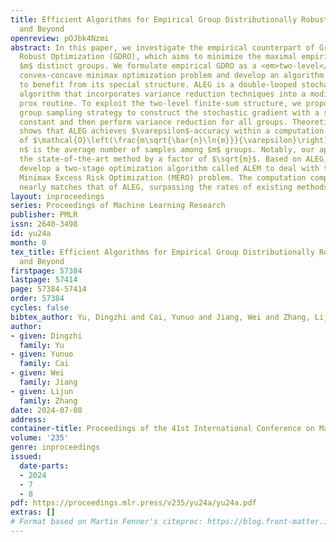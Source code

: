 ```yaml
---
title: Efficient Algorithms for Empirical Group Distributionally Robust Optimization
  and Beyond
openreview: pOJbk4Nzmi
abstract: In this paper, we investigate the empirical counterpart of Group Distributionally
  Robust Optimization (GDRO), which aims to minimize the maximal empirical risk across
  $m$ distinct groups. We formulate empirical GDRO as a <em>two-level</em> finite-sum
  convex-concave minimax optimization problem and develop an algorithm called ALEG
  to benefit from its special structure. ALEG is a double-looped stochastic primal-dual
  algorithm that incorporates variance reduction techniques into a modified mirror
  prox routine. To exploit the two-level finite-sum structure, we propose a simple
  group sampling strategy to construct the stochastic gradient with a smaller Lipschitz
  constant and then perform variance reduction for all groups. Theoretical analysis
  shows that ALEG achieves $\varepsilon$-accuracy within a computation complexity
  of $\mathcal{O}\left(\frac{m\sqrt{\bar{n}\ln{m}}}{\varepsilon}\right)$, where $\bar
  n$ is the average number of samples among $m$ groups. Notably, our approach outperforms
  the state-of-the-art method by a factor of $\sqrt{m}$. Based on ALEG, we further
  develop a two-stage optimization algorithm called ALEM to deal with the empirical
  Minimax Excess Risk Optimization (MERO) problem. The computation complexity of ALEM
  nearly matches that of ALEG, surpassing the rates of existing methods.
layout: inproceedings
series: Proceedings of Machine Learning Research
publisher: PMLR
issn: 2640-3498
id: yu24a
month: 0
tex_title: Efficient Algorithms for Empirical Group Distributionally Robust Optimization
  and Beyond
firstpage: 57384
lastpage: 57414
page: 57384-57414
order: 57384
cycles: false
bibtex_author: Yu, Dingzhi and Cai, Yunuo and Jiang, Wei and Zhang, Lijun
author:
- given: Dingzhi
  family: Yu
- given: Yunuo
  family: Cai
- given: Wei
  family: Jiang
- given: Lijun
  family: Zhang
date: 2024-07-08
address:
container-title: Proceedings of the 41st International Conference on Machine Learning
volume: '235'
genre: inproceedings
issued:
  date-parts:
  - 2024
  - 7
  - 8
pdf: https://proceedings.mlr.press/v235/yu24a/yu24a.pdf
extras: []
# Format based on Martin Fenner's citeproc: https://blog.front-matter.io/posts/citeproc-yaml-for-bibliographies/
---
```

